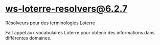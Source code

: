 # ws-loterre-resolvers@6.2.7

Résolveurs pour des terminologies Loterre

Fait appel aux vocabulaires Loterre pour obtenir des informations dans différentes domaines.

